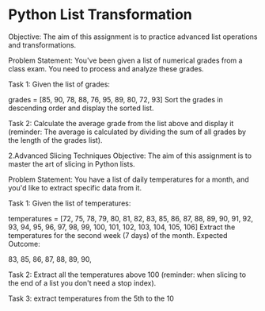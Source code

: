 # Python List Transformation

Objective: The aim of this assignment is to practice advanced list operations and transformations.

Problem Statement: You've been given a list of numerical grades from a class exam. You need to process and analyze these grades.

Task 1: Given the list of grades:

grades = [85, 90, 78, 88, 76, 95, 89, 80, 72, 93]
Sort the grades in descending order and display the sorted list.

Task 2: Calculate the average grade from the list above and display it (reminder: The average is calculated by dividing the sum of all grades by the length of the grades list).

2.Advanced Slicing Techniques
Objective: The aim of this assignment is to master the art of slicing in Python lists.

Problem Statement: You have a list of daily temperatures for a month, and you'd like to extract specific data from it.

Task 1: Given the list of temperatures:

temperatures = [72, 75, 78, 79, 80, 81, 82, 83, 85, 86, 87, 88, 89, 90, 91, 92, 93, 94, 95, 96, 97, 98, 99, 100, 101, 102, 103, 104, 105, 106]
Extract the temperatures for the second week (7 days) of the month. Expected Outcome:

83, 85, 86, 87, 88, 89, 90,

Task 2: Extract all the temperatures above 100 (reminder: when slicing to the end of a list you don't need a stop index).

Task 3: extract temperatures from the 5th to the 10
